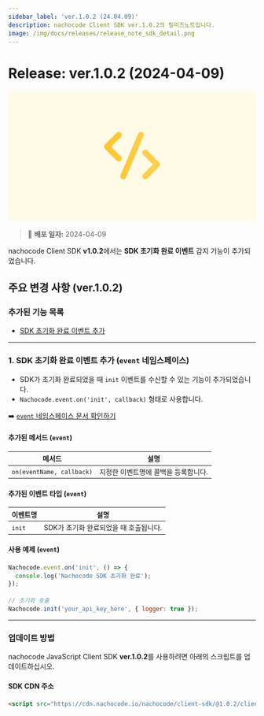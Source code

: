 ```yaml
---
sidebar_label: 'ver.1.0.2 (24.04.09)'
description: nachocode Client SDK ver.1.0.2의 릴리즈노트입니다.
image: /img/docs/releases/release_note_sdk_detail.png
---
```


# Release: ver.1.0.2 (2024-04-09)

![sdk_detail](/img/docs/releases/release_note_sdk_detail.png)

> 🔔 **배포 일자:** 2024-04-09

nachocode Client SDK **v1.0.2**에서는 **SDK 초기화 완료 이벤트** 감지 기능이 추가되었습니다.

## 주요 변경 사항 (ver.1.0.2)

### 추가된 기능 목록

- [SDK 초기화 완료 이벤트 추가](#1-sdk-초기화-완료-이벤트-추가-event-네임스페이스)

---

### 1. SDK 초기화 완료 이벤트 추가 (`event` 네임스페이스)

- SDK가 초기화 완료되었을 때 `init` 이벤트를 수신할 수 있는 기능이 추가되었습니다.
- `Nachocode.event.on('init', callback)` 형태로 사용합니다.

➡️ [`event` 네임스페이스 문서 확인하기](/docs/sdk/namespaces/event)

#### 추가된 메서드 (`event`)

| 메서드                    | 설명                                 |
| ------------------------- | ------------------------------------ |
| `on(eventName, callback)` | 지정한 이벤트명에 콜백을 등록합니다. |

#### 추가된 이벤트 타입 (`event`)

| 이벤트명 | 설명                                   |
| -------- | -------------------------------------- |
| `init`   | SDK가 초기화 완료되었을 때 호출됩니다. |

#### 사용 예제 (`event`)

```javascript
Nachocode.event.on('init', () => {
  console.log('Nachocode SDK 초기화 완료');
});

// 초기화 호출
Nachocode.init('your_api_key_here', { logger: true });
```

---

### 업데이트 방법

nachocode JavaScript Client SDK **ver.1.0.2**를 사용하려면 아래의 스크립트를 업데이트하십시오.

#### SDK CDN 주소

```html
<script src="https://cdn.nachocode.io/nachocode/client-sdk/@1.0.2/client-sdk.min.js"></script>
```
